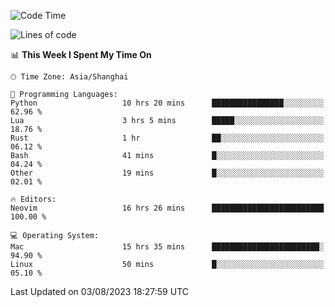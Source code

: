 <!--START_SECTION:waka-->
![Code Time](http://img.shields.io/badge/Code%20Time-1%2C478%20hrs%2018%20mins-blue)

![Lines of code](https://img.shields.io/badge/From%20Hello%20World%20I%27ve%20Written-272.2%20thousand%20lines%20of%20code-blue)

📊 **This Week I Spent My Time On** 

```text
🕑︎ Time Zone: Asia/Shanghai

💬 Programming Languages: 
Python                   10 hrs 20 mins      ████████████████░░░░░░░░░   62.96 % 
Lua                      3 hrs 5 mins        █████░░░░░░░░░░░░░░░░░░░░   18.76 % 
Rust                     1 hr                ██░░░░░░░░░░░░░░░░░░░░░░░   06.12 % 
Bash                     41 mins             █░░░░░░░░░░░░░░░░░░░░░░░░   04.24 % 
Other                    19 mins             █░░░░░░░░░░░░░░░░░░░░░░░░   02.01 % 

🔥 Editors: 
Neovim                   16 hrs 26 mins      █████████████████████████   100.00 % 

💻 Operating System: 
Mac                      15 hrs 35 mins      ████████████████████████░   94.90 % 
Linux                    50 mins             █░░░░░░░░░░░░░░░░░░░░░░░░   05.10 % 
```


 Last Updated on 03/08/2023 18:27:59 UTC
<!--END_SECTION:waka-->
